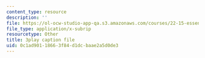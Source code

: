 ```yaml
---
content_type: resource
description: ''
file: https://ol-ocw-studio-app-qa.s3.amazonaws.com/courses/22-15-essential-numerical-methods-fall-2014/0c1ad90118663f84d1dcbaae2a5d0de3_WUxImdA7k8E.srt
file_type: application/x-subrip
resourcetype: Other
title: 3play caption file
uid: 0c1ad901-1866-3f84-d1dc-baae2a5d0de3
---
```

